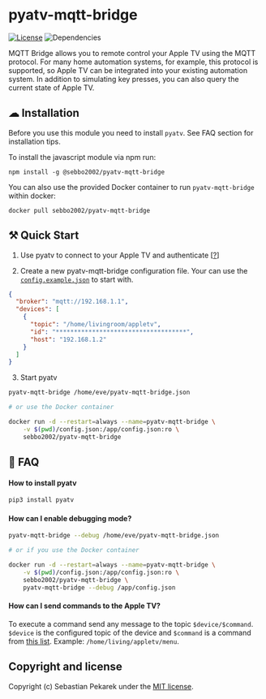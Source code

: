# pyatv-mqtt-bridge

[![License](https://img.shields.io/badge/license-MIT-blue.svg?style=flat-square)](LICENSE)
![Dependencies](https://img.shields.io/david/sebbo2002/pyatv-mqtt-bridge?style=flat-square)

MQTT Bridge allows you to remote control your Apple TV using the MQTT protocol. For many home automation systems, for
example, this protocol is supported, so Apple TV can be integrated into your existing automation system. In addition to
simulating key presses, you can also query the current state of Apple TV.


## ☁ Installation

Before you use this module you need to install `pyatv`. See FAQ section for installation tips.

To install the javascript module via npm run:

	npm install -g @sebbo2002/pyatv-mqtt-bridge

You can also use the provided Docker container to run `pyatv-mqtt-bridge` within docker:

    docker pull sebbo2002/pyatv-mqtt-bridge

## ⚒ Quick Start

1. Use pyatv to connect to your Apple TV and authenticate [[?](https://pyatv.dev/getting-started/)]

2. Create a new pyatv-mqtt-bridge configuration file. Your can use the
   [`config.example.json`](https://github.com/sebbo2002/pyatv-mqtt-bridge/blob/develop/config.example.json) to start
   with.

```json
{
  "broker": "mqtt://192.168.1.1",
  "devices": [
    {
      "topic": "/home/livingroom/appletv",
      "id": "************************************",
      "host": "192.168.1.2"
    }
  ]
}
```

3. Start pyatv
```bash
pyatv-mqtt-bridge /home/eve/pyatv-mqtt-bridge.json

# or use the Docker container

docker run -d --restart=always --name=pyatv-mqtt-bridge \
    -v $(pwd)/config.json:/app/config.json:ro \
    sebbo2002/pyatv-mqtt-bridge
```



## 🤨 FAQ

#### How to install pyatv

```bash
pip3 install pyatv
```

#### How can I enable debugging mode?

```bash
pyatv-mqtt-bridge --debug /home/eve/pyatv-mqtt-bridge.json

# or if you use the Docker container

docker run -d --restart=always --name=pyatv-mqtt-bridge \
    -v $(pwd)/config.json:/app/config.json:ro \
    sebbo2002/pyatv-mqtt-bridge \
    pyatv-mqtt-bridge --debug /app/config.json
```


#### How can I send commands to the Apple TV?
To execute a command send any message to the topic `$device/$command`. `$device` is the configured topic of the device
and `$command` is a command from [this list](https://github.com/sebbo2002/node-pyatv/blob/develop/lib/types.ts#L49).
Example: `/home/living/appletv/menu`.


## Copyright and license

Copyright (c) Sebastian Pekarek under the [MIT license](LICENSE).
